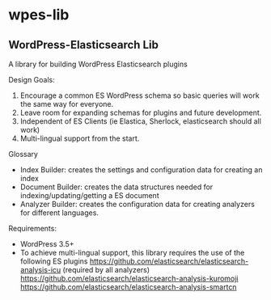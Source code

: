 wpes-lib
========

WordPress-Elasticsearch Lib
---------------------------
A library for building WordPress Elasticsearch plugins

Design Goals:
1. Encourage a common ES WordPress schema so basic queries will work the same way for everyone.
2. Leave room for expanding schemas for plugins and future development.
3. Independent of ES Clients (ie Elastica, Sherlock, elasticsearch should all work)
4. Multi-lingual support from the start.

Glossary
 - Index Builder: creates the settings and configuration data for creating an index
 - Document Builder: creates the data structures needed for indexing/updating/getting a ES document
 - Analyzer Builder: creates the configuration data for creating analyzers for different languages.


Requirements:
- WordPress 3.5+
- To achieve multi-lingual support, this library requires the use of the following ES plugins
  https://github.com/elasticsearch/elasticsearch-analysis-icu (required by all analyzers)
  https://github.com/elasticsearch/elasticsearch-analysis-kuromoji
  https://github.com/elasticsearch/elasticsearch-analysis-smartcn


